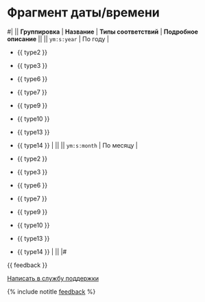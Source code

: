 # Фрагмент даты/времени

#|
|| **Группировка** | **Название** | **Типы соответствий** | **Подробное описание** ||
|| `ym:s:year` | По году |

- {{ type2 }}
- {{ type3 }}
- {{ type6 }}
- {{ type7 }}
- {{ type9 }}
- {{ type10 }}
- {{ type13 }}
- {{ type14 }} | ||
|| `ym:s:month` | По месяцу |

- {{ type2 }}
- {{ type3 }}
- {{ type6 }}
- {{ type7 }}
- {{ type9 }}
- {{ type10 }}
- {{ type13 }}
- {{ type14 }} | ||
|#

{{ feedback }}

<a href="../../../../troubleshooting/feedback-new.html">
  <span class="button">Написать в службу поддержки</span>
</a>

{% include notitle [feedback](../../../../_includes/feedback-button.md) %}
